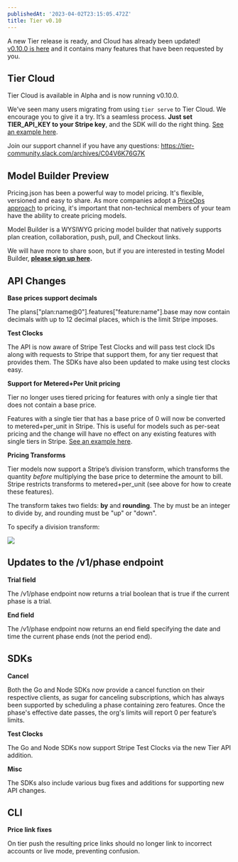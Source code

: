 ```yaml
---
publishedAt: '2023-04-02T23:15:05.472Z'
title: Tier v0.10
---
```


A new Tier release is ready, and Cloud has already been updated!  
[v0.10.0 is here](https://tier.run/releases) and it contains many features that have been requested by you.


Tier Cloud
----------


Tier Cloud is available in Alpha and is now running v0.10.0. 


We’ve seen many users migrating from using `tier serve` to Tier Cloud. We encourage you to give it a try. It’s a seamless process. **Just set TIER\_API\_KEY to your Stripe key**, and the SDK will do the right thing. [See an example here](http://email.tier.run/e/c/eyJlIjoxMzM0NDAsImVtYWlsX2lkIjoiZXhhbXBsZSIsImhyZWYiOiJodHRwczovL2dpc3QuZ2l0aHViLmNvbS9qZXZvbi9hMjlmNmIxMGQyOTRlYjdmZDA2ZWE1YTRiNjdiMzUxNyIsInQiOjE2ODA0NzY4MzB9/86b6ba1feb36261a636e7128b43f88fb60883eea2a7e055a1afc285cf230a784).


Join our support channel if you have any questions: <https://tier-community.slack.com/archives/C04V6K76G7K>


Model Builder Preview
---------------------


Pricing.json has been a powerful way to model pricing. It's flexible, versioned and easy to share. As more companies adopt a [PriceOps approach](http://email.tier.run/e/c/eyJlIjoxMzM0NDAsImVtYWlsX2lkIjoiZXhhbXBsZSIsImhyZWYiOiJodHRwczovL3ByaWNlb3BzLm9yZyIsInQiOjE2ODA0NzY4MzB9/a0d139dfcdb532c7f5ed806a2ed5f33da6f98736c3db2fb0fe28df2fc1197a33) to pricing, it's important that non-technical members of your team have the ability to create pricing models.


Model Builder is a WYSIWYG pricing model builder that natively supports plan creation, collaboration, push, pull, and Checkout links.


We will have more to share soon, but if you are interested in testing Model Builder, [**please sign up here**](http://email.tier.run/e/c/eyJlIjoxMzM0NDAsImVtYWlsX2lkIjoiZXhhbXBsZSIsImhyZWYiOiJodHRwczovL3NoYXJlLmhzZm9ybXMuY29tLzFNVlV6bEI4RVJVbWNSV3A3R3phamJnZGp6NTIiLCJ0IjoxNjgwNDc2ODMwfQ/e77337ba2b444574bd536835edd7fa197e528a17caf2438cb6b24f6bdab16ec4)**.**


API Changes
-----------


**Base prices support decimals** 


The plans["plan:name@0"].features["feature:name"].base may now contain decimals with up to 12 decimal places, which is the limit Stripe imposes. 


**Test Clocks**


The API is now aware of Stripe Test Clocks and will pass test clock IDs along with requests to Stripe that support them, for any tier request that provides them. The SDKs have also been updated to make using test clocks easy. 


**Support for Metered+Per Unit pricing** 


Tier no longer uses tiered pricing for features with only a single tier that does not contain a base price. 


Features with a single tier that has a base price of 0 will now be converted to metered+per\_unit in Stripe. This is useful for models such as per-seat pricing and the change will have no effect on any existing features with single tiers in Stripe. [See an example here](http://email.tier.run/e/c/eyJlIjoxMzM0NDAsImVtYWlsX2lkIjoiZXhhbXBsZSIsImhyZWYiOiJodHRwczovL2dpc3QuZ2l0aHViLmNvbS9qZXZvbi8zOTNhZTEzNTgzNjE2MDE0MDBjMDBmY2ZjYWZhMjBiNiIsInQiOjE2ODA0NzY4MzB9/0acaa7fb04f32de813210f9608db55cb499ffb2a93851ef473efb6aff05db3e1). 


**Pricing Transforms** 


Tier models now support a Stripe’s division transform, which transforms the quantity *before* multiplying the base price to determine the amount to bill. Stripe restricts transforms to metered+per\_unit (see above for how to create these features). 


The transform takes two fields: **by** and **rounding**. The by must be an integer to divide by, and rounding must be "up" or "down". 


To specify a division transform:


![](https://userimg-assets.customeriomail.com/images/client-env-133440/editor_images/Screenshot%202023-03-29%20at%206.37.27%20AM-01GWPBNJAKWW2AEARNB38EP4XX.png)


Updates to the /v1/phase endpoint
---------------------------------


**Trial field** 


The /v1/phase endpoint now returns a trial boolean that is true if the current phase is a trial. 


**End field**


The /v1/phase endpoint now returns an end field specifying the date and time the current phase ends (not the period end).


SDKs
----


**Cancel**


Both the Go and Node SDKs now provide a cancel function on their respective clients, as sugar for canceling subscriptions, which has always been supported by scheduling a phase containing zero features. Once the phase's effective date passes, the org's limits will report 0 per feature’s limits. 


**Test Clocks**


The Go and Node SDKs now support Stripe Test Clocks via the new Tier API addition. 


**Misc**


The SDKs also include various bug fixes and additions for supporting new API changes.


CLI
---


**Price link fixes**


On tier push the resulting price links should no longer link to incorrect accounts or live mode, preventing confusion.


